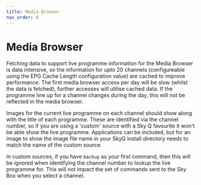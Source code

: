 ```yaml
---
title: Media Browser
nav_order: 6
---
```


# Media Browser

Fetching data to support live programme information for the Media Browser is data intensive, so the information for upto 20 channels (configureable using the EPG Cache Length configuration value) are cached to improve performance. The first media browser access per day will be slow (whilst the data is fetched), further accesses will utilise cached data. If the programme line up for a channel changes during the day, this will not be reflected in the media browser.

Images for the current live programme on each channel should show along with the title of each programme. These are identified via the channel number, so if you are using a 'custom' source with a Sky Q favourite it won't be able show the live programme. Applications can be included, but for an image to show the image file name in your SkyQ install directory needs to match the name of the custom source.

In custom sources, if you have `backup` as your first command, then this will be ignored when identifying the channel number to lookup the live programme for. This will not impact the set of commands sent to the Sky Box when you select a channel.
